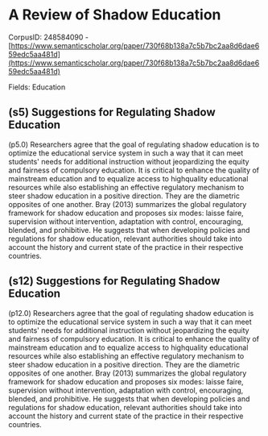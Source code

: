 # A Review of Shadow Education

CorpusID: 248584090 - [https://www.semanticscholar.org/paper/730f68b138a7c5b7bc2aa8d6dae659edc5aa481d](https://www.semanticscholar.org/paper/730f68b138a7c5b7bc2aa8d6dae659edc5aa481d)

Fields: Education

## (s5) Suggestions for Regulating Shadow Education
(p5.0) Researchers agree that the goal of regulating shadow education is to optimize the educational service system in such a way that it can meet students' needs for additional instruction without jeopardizing the equity and fairness of compulsory education. It is critical to enhance the quality of mainstream education and to equalize access to highquality educational resources while also establishing an effective regulatory mechanism to steer shadow education in a positive direction. They are the diametric opposites of one another. Bray (2013) summarizes the global regulatory framework for shadow education and proposes six modes: laisse faire, supervision without intervention, adaptation with control, encouraging, blended, and prohibitive. He suggests that when developing policies and regulations for shadow education, relevant authorities should take into account the history and current state of the practice in their respective countries.
## (s12) Suggestions for Regulating Shadow Education
(p12.0) Researchers agree that the goal of regulating shadow education is to optimize the educational service system in such a way that it can meet students' needs for additional instruction without jeopardizing the equity and fairness of compulsory education. It is critical to enhance the quality of mainstream education and to equalize access to highquality educational resources while also establishing an effective regulatory mechanism to steer shadow education in a positive direction. They are the diametric opposites of one another. Bray (2013) summarizes the global regulatory framework for shadow education and proposes six modes: laisse faire, supervision without intervention, adaptation with control, encouraging, blended, and prohibitive. He suggests that when developing policies and regulations for shadow education, relevant authorities should take into account the history and current state of the practice in their respective countries.
